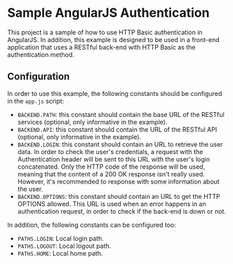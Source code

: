 # Sample AngularJS Authentication
This project is a sample of how to use HTTP Basic authentication in AngularJS. In addition, this example is designed to be used in a front-end application that uses a RESTful back-end with HTTP Basic as the authentication method.

## Configuration
In order to use this example, the following constants should be configured in the `app.js` script:
* `BACKEND.PATH`: this constant should contain the base URL of the RESTful services (optional, only informative in the example).
* `BACKEND.API`: this constant should contain the URL of the RESTful API (optional, only informative in the example).
* `BACKEND.LOGIN`: this constant should contain an URL to retrieve the user data. In order to check the user's credentials, a request with the Authentication header will be sent to this URL with the user's login concatenated. Only the HTTP code of the response will be used, meaning that the content of a 200 OK response isn't really used. However, it's recommended to response with some information about the user.
* `BACKEND.OPTIONS`: this constant should contain an URL to get the HTTP OPTIONS allowed. This URL is used when an error happens in an authentication request, in order to check if the back-end is down or not.

In addition, the following constants can be configured too:
* `PATHS.LOGIN`: Local login path.
* `PATHS.LOGOUT`: Local logout path.
* `PATHS.HOME`: Local home path.


